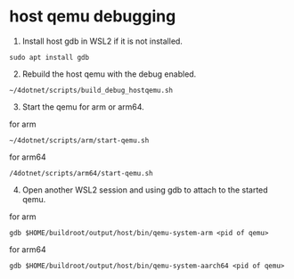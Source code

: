 # host qemu debugging

1. Install host gdb in WSL2 if it is not installed.
~~~
sudo apt install gdb
~~~
2. Rebuild the host qemu with the debug enabled.
~~~
~/4dotnet/scripts/build_debug_hostqemu.sh
~~~
3. Start the qemu for arm or arm64.  

for arm
~~~
~/4dotnet/scripts/arm/start-qemu.sh
~~~  
for arm64
~~~
/4dotnet/scripts/arm64/start-qemu.sh
~~~

4. Open another WSL2 session and using gdb to attach to the started qemu.

for arm
~~~
gdb $HOME/buildroot/output/host/bin/qemu-system-arm <pid of qemu>
~~~
for arm64
~~~
gdb $HOME/buildroot/output/host/bin/qemu-system-aarch64 <pid of qemu>
~~~